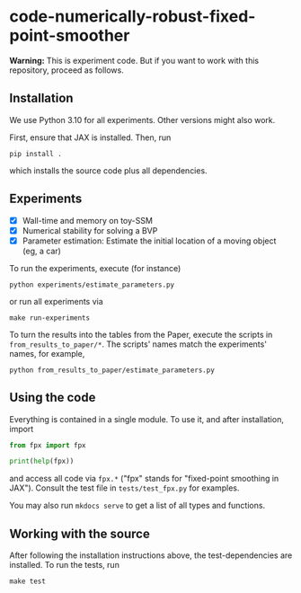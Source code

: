 # code-numerically-robust-fixed-point-smoother

**Warning:**
This is experiment code.
But if you want to work with this repository, proceed as follows.


## Installation

We use Python 3.10 for all experiments.
Other versions might also work.

First, ensure that JAX is installed.
Then, run
```commandline
pip install .
```
which installs the source code plus all dependencies.

## Experiments

- [x] Wall-time and memory on toy-SSM
- [x] Numerical stability for solving a BVP
- [x] Parameter estimation: Estimate the initial location of a moving object (eg, a car)

To run the experiments, execute (for instance)
```commandline
python experiments/estimate_parameters.py
```
or run all experiments via
```commandline
make run-experiments
```
To turn the results into the tables from the Paper, execute the scripts in `from_results_to_paper/*`.
The scripts' names match the experiments' names, for example,
```commandline
python from_results_to_paper/estimate_parameters.py
```


## Using the code

Everything is contained in a single module.
To use it, and after installation, import
```python
from fpx import fpx

print(help(fpx))
```
and access all code via `fpx.*` ("fpx" stands for "fixed-point smoothing in JAX").
Consult the test file in `tests/test_fpx.py` for examples.

You may also run `mkdocs serve` to get a list of all types and functions.

## Working with the source

After following the installation instructions above, the test-dependencies are installed.
To run the tests, run
```commandline
make test
```
